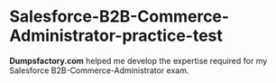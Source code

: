 # Salesforce-B2B-Commerce-Administrator-practice-test
**Dumpsfactory.com** helped me develop the expertise required for my Salesforce B2B-Commerce-Administrator exam.
